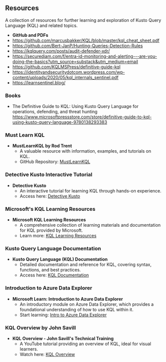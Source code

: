 ## Resources

A collection of resources for further learning and exploration of Kusto Query Language (KQL) and related topics.

- **GitHub and PDFs**
- https://github.com/marcusbakker/KQL/blob/master/kql_cheat_sheet.pdf
- https://github.com/Bert-JanP/Hunting-Queries-Detection-Rules
- https://kqlquery.com/posts/audit-defender-xdr/
- https://securediam.com/f/entra-id-monitoring-and-alerting---are-you-doing-the-basics?utm_source=substack&utm_medium=email
- https://github.com/KQLMSPress/definitive-guide-kql
- https://identityandsecuritydotcom.wordpress.com/wp-content/uploads/2020/05/kql_internals_sentinel.pdf
- https://learnsentinel.blog/

### Books
- The Definitive Guide to KQL: Using Kusto Query Language for operations, defending, and threat hunting https://www.microsoftpressstore.com/store/definitive-guide-to-kql-using-kusto-query-language-9780138293383

### Must Learn KQL

- **MustLearnKQL by Rod Trent**
  - A valuable resource with information, examples, and tutorials on KQL.
  - GitHub Repository: [MustLearnKQL](https://github.com/rod-trent/MustLearnKQL)

### Detective Kusto Interactive Tutorial

- **Detective Kusto**
  - An interactive tutorial for learning KQL through hands-on experience.
  - Access here: [Detective Kusto](https://detective.kusto.io/)

### Microsoft's KQL Learning Resources

- **Microsoft KQL Learning Resources**
  - A comprehensive collection of learning materials and documentation for KQL provided by Microsoft.
  - Learn more: [KQL Learning Resources](https://learn.microsoft.com/en-us/azure/data-explorer/kql-learning-resources)

### Kusto Query Language Documentation

- **Kusto Query Language (KQL) Documentation**
  - Detailed documentation and reference for KQL, covering syntax, functions, and best practices.
  - Access here: [KQL Documentation](https://learn.microsoft.com/en-us/azure/data-explorer/kusto/query/)

### Introduction to Azure Data Explorer

- **Microsoft Learn: Introduction to Azure Data Explorer**
  - An introductory module on Azure Data Explorer, which provides a foundational understanding of how to use KQL within it.
  - Start learning: [Intro to Azure Data Explorer](https://learn.microsoft.com/en-us/training/modules/intro-to-azure-data-explorer/)

### KQL Overview by John Savill

- **KQL Overview - John Savill's Technical Training**
  - A YouTube tutorial providing an overview of KQL, ideal for visual learners.
  - Watch here: [KQL Overview](https://www.youtube.com/watch?v=Pl8n6GaWEo0)

